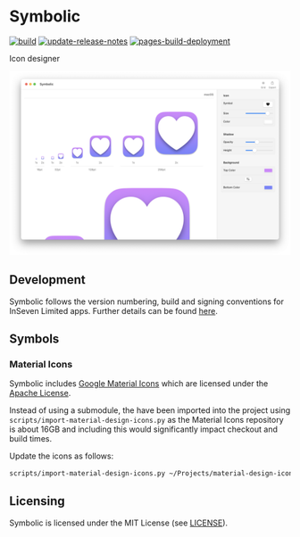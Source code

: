 # Symbolic

[![build](https://github.com/inseven/symbolic/actions/workflows/build.yaml/badge.svg)](https://github.com/inseven/symbolic/actions/workflows/build.yaml) [![update-release-notes](https://github.com/inseven/symbolic/actions/workflows/update-release-notes.yaml/badge.svg)](https://github.com/inseven/symbolic/actions/workflows/update-release-notes.yaml) [![pages-build-deployment](https://github.com/inseven/symbolic/actions/workflows/pages/pages-build-deployment/badge.svg)](https://github.com/inseven/symbolic/actions/workflows/pages/pages-build-deployment)

Icon designer

<img src="screenshots/main.png" width="1012" />

## Development

Symbolic follows the version numbering, build and signing conventions for InSeven Limited apps. Further details can be found [here](https://github.com/inseven/build-documentation).

## Symbols

### Material Icons

Symbolic includes [Google Material Icons](https://fonts.google.com/icons) which are licensed under the [Apache License](https://www.apache.org/licenses/LICENSE-2.0.html).

Instead of using a submodule, the have been imported into the project using `scripts/import-material-design-icons.py` as the Material Icons repository is about 16GB and including this would significantly impact checkout and build times.

Update the icons as follows:

```bash
scripts/import-material-design-icons.py ~/Projects/material-design-icons	
```

## Licensing

Symbolic is licensed under the MIT License (see [LICENSE](LICENSE)).
